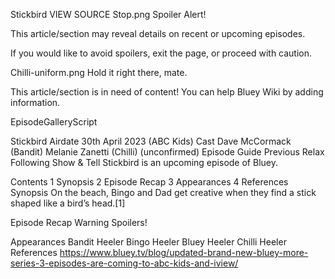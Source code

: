 Stickbird
VIEW SOURCE
Stop.png
Spoiler Alert!

This article/section may reveal details on recent or upcoming episodes.

If you would like to avoid spoilers, exit the page, or proceed with caution.

Chilli-uniform.png
Hold it right there, mate.

This article/section is in need of content!
You can help Bluey Wiki by adding information.

EpisodeGalleryScript

Stickbird
Airdate
30th April 2023 (ABC Kids)
Cast
Dave McCormack (Bandit)
Melanie Zanetti (Chilli) (unconfirmed)
Episode Guide
Previous
Relax
Following
Show & Tell
Stickbird is an upcoming episode of Bluey.

Contents
1 Synopsis
2 Episode Recap
3 Appearances
4 References
Synopsis
On the beach, Bingo and Dad get creative when they find a stick shaped like a bird’s head.[1]

Episode Recap
Warning Spoilers!

Appearances
Bandit Heeler
Bingo Heeler
Bluey Heeler
Chilli Heeler
References
https://www.bluey.tv/blog/updated-brand-new-bluey-more-series-3-episodes-are-coming-to-abc-kids-and-iview/

 <!-- Stickbird/Script
< Stickbird
VIEW SOURCE
EpisodeGalleryScript

Script.jpg
Coming-soon.png -->

